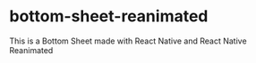 # bottom-sheet-reanimated
This is a Bottom Sheet made with React Native and React Native Reanimated
